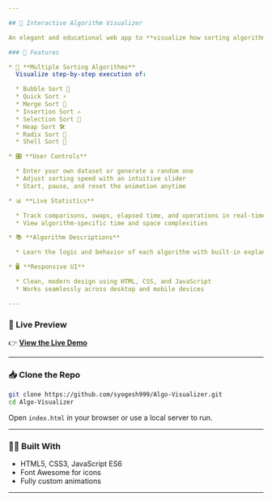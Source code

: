 ```yaml
---

## 🎨 Interactive Algorithm Visualizer

An elegant and educational web app to **visualize how sorting algorithms work** through animated, real-time demonstrations. Perfect for students, educators, and developers curious about algorithm logic and complexity.

### 🚀 Features

* 🧮 **Multiple Sorting Algorithms**
  Visualize step-by-step execution of:

  * Bubble Sort 🫧
  * Quick Sort ⚡
  * Merge Sort 🔀
  * Insertion Sort ✍️
  * Selection Sort 🎯
  * Heap Sort 🛠️
  * Radix Sort 🔢
  * Shell Sort 🐚

* 🎛️ **User Controls**

  * Enter your own dataset or generate a random one
  * Adjust sorting speed with an intuitive slider
  * Start, pause, and reset the animation anytime

* 📊 **Live Statistics**

  * Track comparisons, swaps, elapsed time, and operations in real-time
  * View algorithm-specific time and space complexities

* 📚 **Algorithm Descriptions**

  * Learn the logic and behavior of each algorithm with built-in explanations

* 🖥️ **Responsive UI**

  * Clean, modern design using HTML, CSS, and JavaScript
  * Works seamlessly across desktop and mobile devices

---
```


### 🔗 Live Preview

👉 [**View the Live Demo**](https://syogesh999.github.io/Algo-Visualizer/)

---

### 📥 Clone the Repo

```bash
git clone https://github.com/syogesh999/Algo-Visualizer.git
cd Algo-Visualizer
```

Open `index.html` in your browser or use a local server to run.

---

### 👨‍💻 Built With

* HTML5, CSS3, JavaScript ES6
* Font Awesome for icons
* Fully custom animations

---
